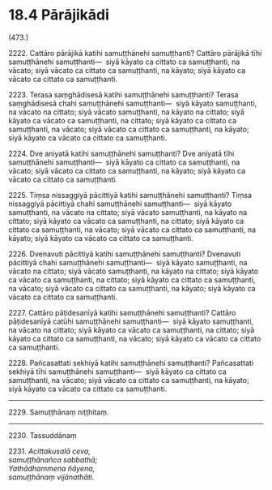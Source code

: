 # 18.4 Pārājikādi

(473.)

2222\. Cattāro pārājikā katihi samuṭṭhānehi samuṭṭhanti? Cattāro pārājikā tīhi samuṭṭhānehi samuṭṭhanti—  siyā kāyato ca cittato ca samuṭṭhanti, na vācato; siyā vācato ca cittato ca samuṭṭhanti, na kāyato; siyā kāyato ca vācato ca cittato ca samuṭṭhanti.

2223\. Terasa saṃghādisesā katihi samuṭṭhānehi samuṭṭhanti? Terasa saṃghādisesā chahi samuṭṭhānehi samuṭṭhanti—  siyā kāyato samuṭṭhanti, na vācato na cittato; siyā vācato samuṭṭhanti, na kāyato na cittato; siyā kāyato ca vācato ca samuṭṭhanti, na cittato; siyā kāyato ca cittato ca samuṭṭhanti, na vācato; siyā vācato ca cittato ca samuṭṭhanti, na kāyato; siyā kāyato ca vācato ca cittato ca samuṭṭhanti.

2224\. Dve aniyatā katihi samuṭṭhānehi samuṭṭhanti? Dve aniyatā tīhi samuṭṭhānehi samuṭṭhanti—  siyā kāyato ca cittato ca samuṭṭhanti, na vācato; siyā vācato ca cittato ca samuṭṭhanti, na kāyato; siyā kāyato ca vācato ca cittato ca samuṭṭhanti.

2225\. Tiṃsa nissaggiyā pācittiyā katihi samuṭṭhānehi samuṭṭhanti? Tiṃsa nissaggiyā pācittiyā chahi samuṭṭhānehi samuṭṭhanti—  siyā kāyato samuṭṭhanti, na vācato na cittato; siyā vācato samuṭṭhanti, na kāyato na cittato; siyā kāyato ca vācato ca samuṭṭhanti, na cittato; siyā kāyato ca cittato ca samuṭṭhanti, na vācato; siyā vācato ca cittato ca samuṭṭhanti, na kāyato; siyā kāyato ca vācato ca cittato ca samuṭṭhanti.

2226\. Dvenavuti pācittiyā katihi samuṭṭhānehi samuṭṭhanti? Dvenavuti pācittiyā chahi samuṭṭhānehi samuṭṭhanti—  siyā kāyato samuṭṭhanti, na vācato na cittato; siyā vācato samuṭṭhanti, na kāyato na cittato; siyā kāyato ca vācato ca samuṭṭhanti, na cittato; siyā kāyato ca cittato ca samuṭṭhanti, na vācato; siyā vācato ca cittato ca samuṭṭhanti, na kāyato; siyā kāyato ca vācato ca cittato ca samuṭṭhanti.

2227\. Cattāro pāṭidesanīyā katihi samuṭṭhānehi samuṭṭhanti? Cattāro pāṭidesanīyā catūhi samuṭṭhānehi samuṭṭhanti—  siyā kāyato samuṭṭhanti, na vācato na cittato; siyā kāyato ca vācato ca samuṭṭhanti, na cittato; siyā kāyato ca cittato ca samuṭṭhanti, na vācato; siyā kāyato ca vācato ca cittato ca samuṭṭhanti.

2228\. Pañcasattati sekhiyā katihi samuṭṭhānehi samuṭṭhanti? Pañcasattati sekhiyā tīhi samuṭṭhānehi samuṭṭhanti—  siyā kāyato ca cittato ca samuṭṭhanti, na vācato; siyā vācato ca cittato ca samuṭṭhanti, na kāyato; siyā kāyato ca vācato ca cittato ca samuṭṭhanti.

---

2229\. Samuṭṭhānaṃ niṭṭhitaṃ.

---

2230\. Tassuddānaṃ

2231\. _Acittakusalā ceva,_  
_samuṭṭhānañca sabbathā;_  
_Yathādhammena ñāyena,_  
_samuṭṭhānaṃ vijānathāti._
